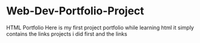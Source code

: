 # Web-Dev-Portfolio-Project
HTML Portfolio
Here is my first project portfolio while learning html
it simply contains the links projects i did first and the links 

